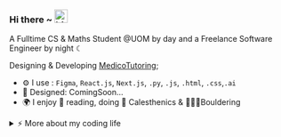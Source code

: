### Hi there ~ <img src="https://user-images.githubusercontent.com/1303154/88677602-1635ba80-d120-11ea-84d8-d263ba5fc3c0.gif" width="24px" alt="hi">

A Fulltime CS & Maths Student @UOM by day and a Freelance Software Engineer by night ☾

Designing & Developing [MedicoTutoring](https://www.medicotutoring.com);<br>

- ⚙️ I use : `Figma`, `React.js`, `Next.js`, `.py`, `.js`, `.html`, `.css`,`.ai`
- 💅 Designed: ComingSoon…
- 🌍 I enjoy 📖 reading, doing 💪 Calesthenics & 🧗🏻‍♂️Bouldering
<details>
<summary>⚡️ More about my coding life</summary>
<br />

![Top Langs](https://github-readme-stats.vercel.app/api/top-langs/?username=shawarmaa&layout=compact&hide=css,html)

![github stats](https://github-readme-stats.vercel.app/api?username=shawarmaa&count_private=true&show_icons=true&theme=onedark)

</details>
